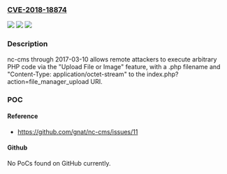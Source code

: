 ### [CVE-2018-18874](https://cve.mitre.org/cgi-bin/cvename.cgi?name=CVE-2018-18874)
![](https://img.shields.io/static/v1?label=Product&message=n%2Fa&color=blue)
![](https://img.shields.io/static/v1?label=Version&message=n%2Fa&color=blue)
![](https://img.shields.io/static/v1?label=Vulnerability&message=n%2Fa&color=brighgreen)

### Description

nc-cms through 2017-03-10 allows remote attackers to execute arbitrary PHP code via the "Upload File or Image" feature, with a .php filename and "Content-Type: application/octet-stream" to the index.php?action=file_manager_upload URI.

### POC

#### Reference
- https://github.com/gnat/nc-cms/issues/11

#### Github
No PoCs found on GitHub currently.

